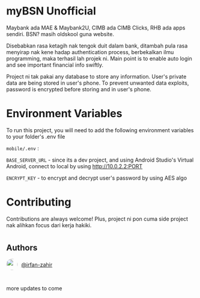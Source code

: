 #
# myBSN Unofficial

Maybank ada MAE & Maybank2U, CIMB ada CIMB Clicks, RHB ada apps sendiri.
BSN? masih oldskool guna website.


Disebabkan rasa ketagih nak tengok duit dalam bank, ditambah pula rasa menyirap
nak kene hadap authentication process, berbekalkan ilmu programming,
maka terhasil lah projek ni. Main point is to enable auto login and see important 
financial info swiftly.

Project ni tak pakai any database to store any information. User's
private data are being stored in user's phone. To prevent unwanted data exploits, password
is encrypted before storing and in user's phone.


#
# Environment Variables

To run this project, you will need to add the following environment 
variables to your folder's .env file

`mobile/.env` :

`BASE_SERVER_URL` - since its a dev project, and using Android Studio's Virtual Android,
connect to local by using http://10.0.2.2:PORT

`ENCRYPT_KEY` - to encrypt and decrypt user's password by using AES algo

#
# Contributing

Contributions are always welcome! Plus, project ni pon cuma 
side project nak alihkan focus dari kerja hakiki.

#
## Authors

 <div style="display: flex; align-items: center; column-gap: 10px"> <img src="https://avatars.githubusercontent.com/u/55564994?v=4" style="border-radius: 50%" width="30" height="30"> <a href="https://www.github.com/irfan-zahir/" >@irfan-zahir</a></div>

# 
more updates to come
#